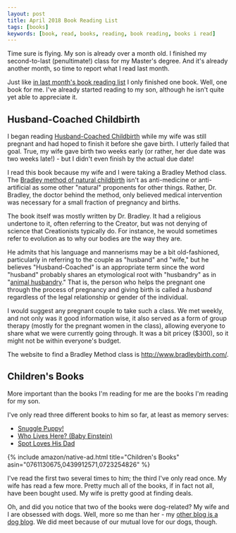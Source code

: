 ```yaml
---
layout: post
title: April 2018 Book Reading List
tags: [books]
keywords: [book, read, books, reading, book reading, books i read]
---
```


Time sure is flying. My son is already over a month old. I finished my second-to-last (penultimate!) class for my Master's degree. And it's already another month, so time to report what I read last month.

Just like [in last month's book reading list](https://hendrixjoseph.github.io/march-2018-book-reading-list/) I only finished one book. Well, one book for me. I've already started reading to my son, although he isn't quite yet able to appreciate it.

## Husband-Coached Childbirth

I began reading [Husband-Coached Childbirth](https://www.amazon.com/Husband-Coached-Childbirth-Fifth-Bradley-Natural/dp/055338516X/?tag=hendrixjoseph-20) while my wife was still pregnant and had hoped to finish it before she gave birth. I utterly failed that goal. True, my wife gave birth two weeks early (or rather, her due date was two weeks late!) - but I didn't even finish by the actual due date!

I read this book because my wife and I were taking a Bradley Method class. The [Bradley method of natural childbirth](https://en.wikipedia.org/wiki/Bradley_method_of_natural_childbirth) isn't as anti-medicine or anti-artificial as some other "natural" proponents for other things. Rather, Dr. Bradley, the doctor behind the method, only believed medical intervention was necessary for a small fraction of pregnancy and births.

The book itself was mostly written by Dr. Bradley. It had a religious undertone to it, often referring to the Creator, but was not denying of science that Creationists typically do. For instance, he would sometimes refer to evolution as to why our bodies are the way they are.

He admits that his language and mannerisms may be a bit old-fashioned, particularly in referring to the couple as "husband" and "wife," but he believes "Husband-Coached" is an appropriate term since the word "husband" probably shares an etymological root with "husbandry" as in "[animal husbandry](https://en.wikipedia.org/wiki/Animal_husbandry)." That is, the person who helps the pregnant one through the process of pregnancy and giving birth is called a *husband* regardless of the legal relationship or gender of the individual.

I would suggest any pregnant couple to take such a class. We met weekly, and not only was it good information wise, it also served as a form of group therapy (mostly for the pregnant women in the class), allowing everyone to share what we were currently going through. It was a bit pricey ($300), so it might not be within everyone's budget.

The website to find a Bradley Method class is http://www.bradleybirth.com/.

## Children's Books

More important than the books I'm reading for me are the books I'm reading for my son.

I've only read three different books to him so far, at least as memory serves:

* [Snuggle Puppy!](https://www.amazon.com/Snuggle-Puppy-Boynton-Board-Sandra/dp/0761130675/?tag=hendrixjoseph-20)
* [Who Lives Here? (Baby Einstein)](https://www.amazon.com/baby-einstein-Playful-Discoveries-Animals/dp/0439912571/?tag=hendrixjoseph-20)
* [Spot Loves His Dad](https://www.amazon.com/Spot-Loves-His-Eric-Hill/dp/0723254826/?tag=hendrixjoseph-20)

{% include amazon/native-ad.html title="Children's Books" asin="0761130675,0439912571,0723254826" %}

I've read the first two several times to him; the third I've only read once. My wife has read a few more. Pretty much all of the books, if in fact not all, have been bought used. My wife is pretty good at finding deals.

Oh, and did you notice that two of the books were dog-related? My wife and I are obsessed with dogs. Well, more so me than her - my [other blog is a dog blog](http://www.puppy-snuggles.com/). We did meet because of our mutual love for our dogs, though.
